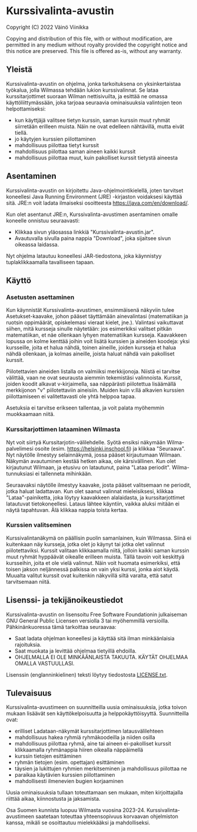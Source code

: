 # Kurssivalinta-avustin

Copyright (C) 2022 Väinö Viinikka

Copying and distribution of this file, with or without modification,
are permitted in any medium without royalty provided the copyright
notice and this notice are preserved.  This file is offered as-is,
without any warranty.
## Yleistä
Kurssivalinta-avustin on ohjelma, jonka tarkoituksena on yksinkertaistaa työkalua, jolla Wilmassa tehdään lukion kurssivalinnat. Se lataa kurssitarjottimet suoraan Wilman nettisivuilta, ja esittää ne omassa käyttöliittymässään, joka tarjoaa seuraavia ominaisuuksia valintojen teon helpottamiseksi:  
- kun käyttjäjä valitsee tietyn kurssin, saman kurssin muut ryhmät siirretään erilleen muista. Näin ne ovat edelleen nähtävillä, mutta eivät tiellä.
- jo käytyjen kurssien piilottaminen
- mahdollisuus piilottaa tietyt kurssit
- mahdollisuus piilottaa saman aineen kaikki kurssit
- mahdollisuus piilottaa muut, kuin pakolliset kurssit tietystä aineesta
## Asentaminen
Kurssivalinta-avustin on kirjoitettu Java-ohjelmointikielellä, joten tarvitset koneellesi Java Running Environment (JRE) -kirjaston voidaksesi käyttää sitä. JRE:n voit ladata ilmaiseksi osoitteesta https://java.com/en/download/.

Kun olet asentanut JRE:n, Kurssivalinta-avustimen asentaminen omalle koneelle onnistuu seuraavasti:
- Klikkaa sivun yläosassa linkkiä "Kurssivalinta-avustin.jar".
- Avautuvalla sivulla paina nappia "Download", joka sijaitsee sivun oikeassa laidassa.

Nyt ohjelma latautuu koneellesi JAR-tiedostona, joka käynnistyy tuplaklikkaamalla tavalliseen tapaan.
## Käyttö
### Asetusten asettaminen
Kun käynnistät Kurssivalinta-avustimen, ensimmäisenä näkyviin tulee Asetukset-kaavake, johon pääset täyttämään ainevalintasi (matematiikan ja ruotsin oppimäärät, opiskelemasi vieraat kielet, jne.). Valintasi vaikuttavat siihen, mitä kursseja sinulle näytetään: jos esimerkiksi valitset pitkän matematiikan, et näe ollenkaan lyhyen matematiikan kursseja. Kaavakkeen lopussa on kolme kenttää joihin voit lisätä kurssien ja aineiden koodeja: yksi kursseille, joita et halua nähdä, toinen aineille, joiden kursseja et halua nähdä ollenkaan, ja kolmas aineille, joista haluat nähdä vain pakolliset kurssit.

Piilotettavien aineiden listalla on valmiiksi merkkijonoja. Niistä ei tarvitse välittää, vaan ne ovat seurausta aiemmin tekemistäsi valinnoista. Kurssit, joiden koodit alkavat v-kirjaimella, saa näppärästi piilotettua lisäämällä merkkijonon "v" piilotettaviin aineisiin. Muiden kuin v:llä alkavien kurssien piilottamiseen ei valitettavasti ole yhtä helppoa tapaa.

Asetuksia ei tarvitse erikseen tallentaa, ja voit palata myöhemmin muokkaamaan niitä.
### Kurssitarjottimen lataaminen Wilmasta
Nyt voit siirtyä Kurssitarjotin-välilehdelle. Syötä ensiksi näkymään Wilma-palvelimesi osoite (esim. https://helsinki.inschool.fi) ja klikkaa "Seuraava". Nyt näytölle ilmestyy selainnäkymä, jossa pääset kirjautumaan Wilmaan. Näkymän avautuminen kestää hetken aikaa, ole kärsivällinen. Kun olet kirjautunut Wilmaan, ja etusivu on latautunut, paina "Lataa periodit". Wilma-tunnuksiasi ei tallenneta mihinkään.

Seuraavaksi näytölle ilmestyy kaavake, josta pääset valitsemaan ne periodit, jotka haluat ladattavan. Kun olet saanut valinnat mieleisiksesi, klikkaa "Lataa"-painiketta, joka löytyy kaavakkeen alalaidasta, ja kurssitarjottimet latautuvat tietokoneellesi. Lataus lähtee käyntiin, vaikka aluksi mitään ei näytä tapahtuvan. Älä klikkaa nappia toista kertaa.
### Kurssien valitseminen
Kurssivalintanäkymä on päällisin puolin samanlainen, kuin Wilmassa. Siinä ei kuitenkaan näy kursseja, jotka olet jo käynyt tai jotka olet valinnut piilotettaviksi. Kurssit valitaan klikkaamalla niitä, jolloin kaikki saman kurssin muut ryhmät hyppäävät oikealle erilleen muista. Tällä tavoin voit keskittyä kursseihin, joita et ole vielä valinnut. Näin voit huomata esimerkiksi, että toisen jakson neljännessä palkissa on vain yksi kurssi, jonka aiot käydä. Muualta valitut kurssit ovat kuitenkin näkyvillä siltä varalta, että satut tarvitsemaan niitä.
## Lisenssi- ja tekijänoikeustiedot
Kurssivalinta-avustin on lisensoitu Free Software Foundationin julkaiseman GNU General Public Licensen versiolla 3 tai myöhemmillä versioilla. Pähkinänkuoressa tämä tarkoittaa seuraavaa:
- Saat ladata ohjelman koneellesi ja käyttää sitä ilman minkäänlaisia rajoituksia.
- Saat muokata ja levittää ohjelmaa tietyillä ehdoilla.
- OHJELMALLA EI OLE MINKÄÄNLAISTA TAKUUTA. KÄYTÄT OHJELMAA OMALLA VASTUULLASI.

Lisenssin (englanninkielinen) teksti löytyy tiedostosta [LICENSE.txt](LICENSE.txt).
## Tulevaisuus
Kurssivalinta-avustimeen on suunnitteilla uusia ominaisuuksia, jotka toivon mukaan lisäävät sen käyttökelpoisuutta ja helppokäyttöisyyttä. Suunnitteilla ovat:
- erilliset Ladataan-näkymät kurssitarjottimen latausvälilehteen
- mahdollisuus hakea ryhmiä ryhmäkoodeilla ja niiden osilla
- mahdollisuus piilottaa ryhmä, aine tai aineen ei-pakolliset kurssit klikkaamalla ryhmänappia hiiren oikealla näppäimellä
- kurssin tietojen esittäminen
- ryhmän tietojen (esim. opettajan) esittäminen
- täysien ja lukittujen ryhmien merkitseminen ja mahdollisuus piilottaa ne
- paraikaa käytävien kurssien piilottaminen
- mahdollisesti ilmenevien bugien korjaaminen

Uusia ominaisuuksia tullaan toteuttamaan sen mukaan, miten kirjoittajalla riittää aikaa, kiinnostusta ja jaksamista.

Osa Suomen kunnista luopuu Wilmasta vuosina 2023-24. Kurssivalinta-avustimeen saatetaan toteuttaa yhteensopivuus korvaavan ohjelmiston kanssa, mikäli se osoittautuu mielekkääksi ja mahdolliseksi.
